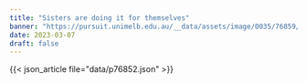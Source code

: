 ```yaml
---
title: "Sisters are doing it for themselves"
banner: "https://pursuit.unimelb.edu.au/__data/assets/image/0035/76859/Sisters-are-doing-it-for-themselves_1ea47e64-5ccd-4a0c-93af-fbb0ff02dc5b.jpg"
date: 2023-03-07
draft: false
---
```


{{< json_article file="data/p76852.json" >}}